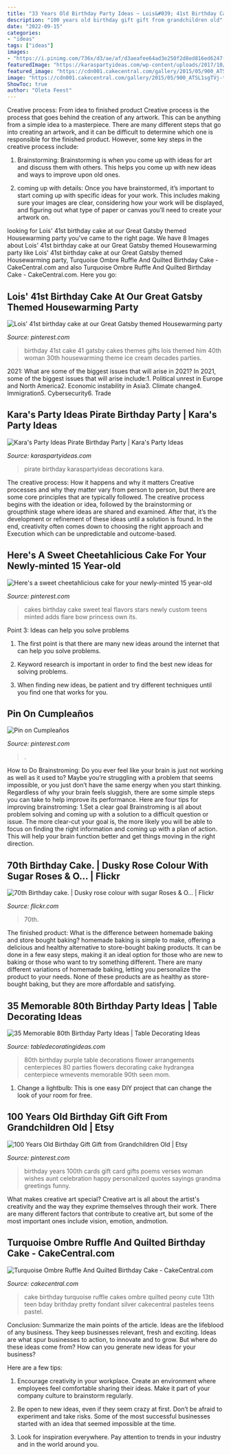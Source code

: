 ```yaml
---
title: "33 Years Old Birthday Party Ideas ~ Lois&#039; 41st Birthday Cake At Our Great Gatsby Themed Housewarming Party"
description: "100 years old birthday gift gift from grandchildren old"
date: "2022-09-15"
categories:
- "ideas"
tags: ["ideas"]
images:
- "https://i.pinimg.com/736x/d3/ae/af/d3aeafee64ad3e250f2d8ed816ed6247---years-old-birthday-th-birthday.jpg"
featuredImage: "https://karaspartyideas.com/wp-content/uploads/2017/10/Pirate-Birthday-Party-via-Karas-Party-Ideas-KarasPartyIdeas.com30.jpg"
featured_image: "https://cdn001.cakecentral.com/gallery/2015/05/900_ATSL1sgTVj-turquoise-ombre-ruffle-and-quilted-birthday-cake.jpg"
image: "https://cdn001.cakecentral.com/gallery/2015/05/900_ATSL1sgTVj-turquoise-ombre-ruffle-and-quilted-birthday-cake.jpg"
ShowToc: true
author: "Oleta Feest"
---
```



Creative process: From idea to finished product
Creative process is the process that goes behind the creation of any artwork. This can be anything from a simple idea to a masterpiece. There are many different steps that go into creating an artwork, and it can be difficult to determine which one is responsible for the finished product. However, some key steps in the creative process include:
1. Brainstorming: Brainstorming is when you come up with ideas for art and discuss them with others. This helps you come up with new ideas and ways to improve upon old ones.

2. coming up with details: Once you have brainstormed, it’s important to start coming up with specific ideas for your work. This includes making sure your images are clear, considering how your work will be displayed, and figuring out what type of paper or canvas you’ll need to create your artwork on.

	

		
looking for Lois&#039; 41st birthday cake at our Great Gatsby themed Housewarming party you've came to the right page. We have 8 Images about Lois&#039; 41st birthday cake at our Great Gatsby themed Housewarming party like Lois&#039; 41st birthday cake at our Great Gatsby themed Housewarming party, Turquoise Ombre Ruffle And Quilted Birthday Cake - CakeCentral.com and also Turquoise Ombre Ruffle And Quilted Birthday Cake - CakeCentral.com. Here you go:
		
    
## Lois&#039; 41st Birthday Cake At Our Great Gatsby Themed Housewarming Party

<img loading=lazy src="https://i.pinimg.com/736x/34/6b/d6/346bd6af38671321837e305775d6a100--st-birthday-nye-party.jpg" onerror="this.onerror=null;this.src='https://tse2.mm.bing.net/th?id=OIP.2db9L_dkRkY1N0W8Dq2dXwHaJ4&amp;pid=15.1';" alt="Lois&#039; 41st birthday cake at our Great Gatsby themed Housewarming party">

_Source: pinterest.com_

>birthday 41st cake 41 gatsby cakes themes gifts lois themed him 40th woman 30th housewarming theme ice cream decades parties. 

	

2021: What are some of the biggest issues that will arise in 2021?
In 2021, some of the biggest issues that will arise include:1. Political unrest in Europe and North America2. Economic instability in Asia3. Climate change4. Immigration5. Cybersecurity6. Trade
    
## Kara&#039;s Party Ideas Pirate Birthday Party | Kara&#039;s Party Ideas

<img loading=lazy src="https://karaspartyideas.com/wp-content/uploads/2017/10/Pirate-Birthday-Party-via-Karas-Party-Ideas-KarasPartyIdeas.com30.jpg" onerror="this.onerror=null;this.src='https://tse2.mm.bing.net/th?id=OIP.JcPN0-rNMLpFEP2wpblJsQHaJ3&amp;pid=15.1';" alt="Kara&#039;s Party Ideas Pirate Birthday Party | Kara&#039;s Party Ideas">

_Source: karaspartyideas.com_

>pirate birthday karaspartyideas decorations kara. 

	

The creative process: How it happens and why it matters
Creative processes and why they matter vary from person to person, but there are some core principles that are typically followed. The creative process begins with the ideation or idea, followed by the brainstorming or groupthink stage where ideas are shared and examined. After that, it’s the development or refinement of these ideas until a solution is found. In the end, creativity often comes down to choosing the right approach and Execution which can be unpredictable and outcome-based.

    
## Here&#039;s A Sweet Cheetahlicious Cake For Your Newly-minted 15 Year-old

<img loading=lazy src="https://s-media-cache-ak0.pinimg.com/736x/78/19/1d/78191d70a21a157823503a4b550a0c4e.jpg" onerror="this.onerror=null;this.src='https://tse4.mm.bing.net/th?id=OIP.PQkGe1rFc5J6A3H8Y7KxXAHaJ4&amp;pid=15.1';" alt="Here&#039;s a sweet cheetahlicious cake for your newly-minted 15 year-old">

_Source: pinterest.com_

>cakes birthday cake sweet teal flavors stars newly custom teens minted adds flare bow princess own its. 

	

Point 3: Ideas can help you solve problems
1. The first point is that there are many new ideas around the internet that can help you solve problems.
2. Keyword research is important in order to find the best new ideas for solving problems.

3. When finding new ideas, be patient and try different techniques until you find one that works for you.

    
## Pin On Cumpleaños

<img loading=lazy src="https://i.pinimg.com/736x/7c/cd/ca/7ccdca9ede962eaa398775d5961f0831.jpg" onerror="this.onerror=null;this.src='https://tse2.mm.bing.net/th?id=OIP.wAyTgBJ_Sk1ltlhFM4TeOwHaLX&amp;pid=15.1';" alt="Pin on Cumpleaños">

_Source: pinterest.com_

>. 

	

How to Do Brainstroming:
Do you ever feel like your brain is just not working as well as it used to? Maybe you’re struggling with a problem that seems impossible, or you just don’t have the same energy when you start thinking. Regardless of why your brain feels sluggish, there are some simple steps you can take to help improve its performance. Here are four tips for improving brainstroming: 
1.Set a clear goal
Brainstroming is all about problem solving and coming up with a solution to a difficult question or issue. The more clear-cut your goal is, the more likely you will be able to focus on finding the right information and coming up with a plan of action. This will help your brain function better and get things moving in the right direction. 

    
## 70th Birthday Cake. | Dusky Rose Colour With Sugar Roses &amp; O… | Flickr

<img loading=lazy src="https://c2.staticflickr.com/6/5257/5397221401_0cfe882ff6_b.jpg" onerror="this.onerror=null;this.src='https://tse2.mm.bing.net/th?id=OIP.LiJTv5byY1wYe6Ogj3mnRAHaJ4&amp;pid=15.1';" alt="70th Birthday cake. | Dusky rose colour with sugar Roses &amp; O… | Flickr">

_Source: flickr.com_

>70th. 

	

The finished product: What is the difference between homemade baking and store bought baking?
homemade baking is simple to make, offering a delicious and healthy alternative to store-bought baking products. It can be done in a few easy steps, making it an ideal option for those who are new to baking or those who want to try something different. There are many different variations of homemade baking, letting you personalize the product to your needs. None of these products are as healthy as store-bought baking, but they are more affordable and satisfying.

    
## 35 Memorable 80th Birthday Party Ideas | Table Decorating Ideas

<img loading=lazy src="http://wmevents.com/wp-content/uploads/2013/10/Centerpiece-Detail.jpg" onerror="this.onerror=null;this.src='https://tse3.mm.bing.net/th?id=OIP.XTi6z3nq8yAXIWf5pnOCzwHaLH&amp;pid=15.1';" alt="35 Memorable 80th Birthday Party Ideas | Table Decorating Ideas">

_Source: tabledecoratingideas.com_

>80th birthday purple table decorations flower arrangements centerpieces 80 parties flowers decorating cake hydrangea centerpiece wmevents memorable 90th seen mom. 

	

1. Change a lightbulb: This is one easy DIY project that can change the look of your room for free.

    
## 100 Years Old Birthday Gift Gift From Grandchildren Old | Etsy

<img loading=lazy src="https://i.pinimg.com/736x/d3/ae/af/d3aeafee64ad3e250f2d8ed816ed6247---years-old-birthday-th-birthday.jpg" onerror="this.onerror=null;this.src='https://tse3.mm.bing.net/th?id=OIP.JfGGzdPLsWFoPp9Fdu2OUgHaF7&amp;pid=15.1';" alt="100 Years Old Birthday Gift Gift from Grandchildren Old | Etsy">

_Source: pinterest.com_

>birthday years 100th cards gift card gifts poems verses woman wishes aunt celebration happy personalized quotes sayings grandma greetings funny. 

	

What makes creative art special?
Creative art is all about the artist's creativity and the way they exprime themselves through their work. There are many different factors that contribute to creative art, but some of the most important ones include vision, emotion, andmotion.

    
## Turquoise Ombre Ruffle And Quilted Birthday Cake - CakeCentral.com

<img loading=lazy src="https://cdn001.cakecentral.com/gallery/2015/05/900_ATSL1sgTVj-turquoise-ombre-ruffle-and-quilted-birthday-cake.jpg" onerror="this.onerror=null;this.src='https://tse1.mm.bing.net/th?id=OIP.glJlPU69QRj-EJSF1WQ-OgHaJ4&amp;pid=15.1';" alt="Turquoise Ombre Ruffle And Quilted Birthday Cake - CakeCentral.com">

_Source: cakecentral.com_

>cake birthday turquoise ruffle cakes ombre quilted peony cute 13th teen bday brithday pretty fondant silver cakecentral pasteles teens pastel. 

	

Conclusion: Summarize the main points of the article.
Ideas are the lifeblood of any business. They keep businesses relevant, fresh and exciting. Ideas are what spur businesses to action, to innovate and to grow.
But where do these ideas come from? How can you generate new ideas for your business?

Here are a few tips:

1. Encourage creativity in your workplace. Create an environment where employees feel comfortable sharing their ideas. Make it part of your company culture to brainstorm regularly.

2. Be open to new ideas, even if they seem crazy at first. Don’t be afraid to experiment and take risks. Some of the most successful businesses started with an idea that seemed impossible at the time.

3. Look for inspiration everywhere. Pay attention to trends in your industry and in the world around you.

